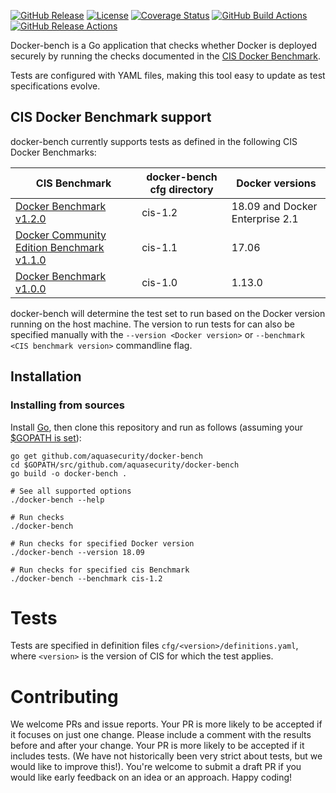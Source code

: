 [![GitHub Release][release-img]][release]
[![License][license-img]][license]
[![Coverage Status][cov-img]][cov]
[![GitHub Build Actions][build-action-img]][actions]
[![GitHub Release Actions][release-action-img]][actions]

Docker-bench is a Go application that checks whether Docker is deployed securely by running the checks documented in the [CIS Docker Benchmark](https://www.cisecurity.org/benchmark/docker/).

Tests are configured with YAML files, making this tool easy to update as test specifications evolve.


## CIS Docker Benchmark support

docker-bench currently supports tests as defined in the following CIS Docker Benchmarks:

| CIS Benchmark | docker-bench cfg directory | Docker versions |
|---|---|---|
| [Docker Benchmark v1.2.0](https://workbench.cisecurity.org/benchmarks/2351) | cis-1.2 | 18.09 and Docker Enterprise 2.1 |
| [Docker Community Edition Benchmark v1.1.0](https://workbench.cisecurity.org/benchmarks/552) | cis-1.1 | 17.06 |
| [Docker Benchmark v1.0.0](https://workbench.cisecurity.org/benchmarks/363) | cis-1.0 | 1.13.0 |


docker-bench will determine the test set to run based on the Docker version running on the host machine. 
The version to run tests for can also be specified manually with the `--version <Docker version>` or `--benchmark <CIS benchmark version>` commandline flag.

## Installation
### Installing from sources

Install [Go](https://golang.org/doc/install), then
clone this repository and run as follows (assuming your [$GOPATH is set](https://github.com/golang/go/wiki/GOPATH)):

```shell
go get github.com/aquasecurity/docker-bench
cd $GOPATH/src/github.com/aquasecurity/docker-bench
go build -o docker-bench .

# See all supported options
./docker-bench --help

# Run checks
./docker-bench

# Run checks for specified Docker version
./docker-bench --version 18.09

# Run checks for specified cis Benchmark 
./docker-bench --benchmark cis-1.2
```

# Tests
Tests are specified in definition files `cfg/<version>/definitions.yaml`,
where `<version>` is the version of CIS for which the test applies.

# Contributing
We welcome PRs and issue reports.
Your PR is more likely to be accepted if it focuses on just one change.
Please include a comment with the results before and after your change.
Your PR is more likely to be accepted if it includes tests. (We have not historically been very strict about tests, but we would like to improve this!).
You're welcome to submit a draft PR if you would like early feedback on an idea or an approach.
Happy coding!

[actions]: https://github.com/aquasecurity/docker-bench/actions
[build-action-img]: https://github.com/aquasecurity/docker-bench/workflows/build/badge.svg
[cov-img]: https://codecov.io/github/aquasecurity/docker-bench/branch/main/graph/badge.svg
[cov]: https://codecov.io/github/aquasecurity/docker-bench
[license-img]: https://img.shields.io/badge/License-Apache%202.0-blue.svg
[license]: https://opensource.org/licenses/Apache-2.0
[release-img]: https://img.shields.io/github/release/aquasecurity/docker-bench.svg
[release]: https://github.com/aquasecurity/docker-bench/releases
[release-action-img]: https://github.com/aquasecurity/docker-bench/workflows/release/badge.svg
